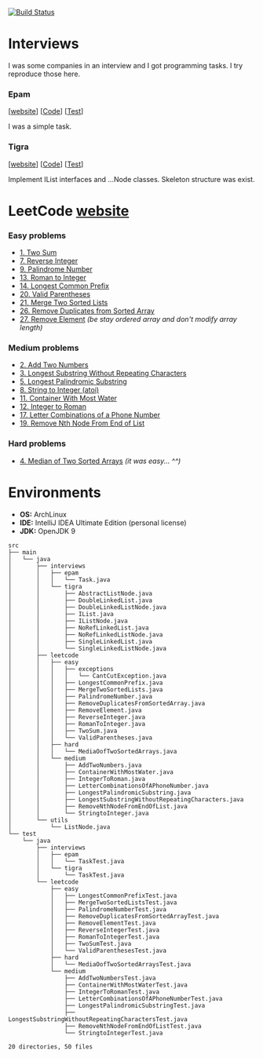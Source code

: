 [![Build Status](https://travis-ci.org/Numichi/CodeChallenge.svg?branch=master)](https://travis-ci.org/Numichi/CodeChallenge)

# Interviews
I was some companies in an interview and I got programming tasks. I try reproduce those here.

### Epam 
[[website](http://www.tigra.hu/en/)]
[[Code](https://github.com/Numichi/CodeChallenge/tree/master/src/main/java/interviews/epam)]
[[Test](https://github.com/Numichi/CodeChallenge/tree/master/src/test/java/interviews/epam)]

I was a simple task.

### Tigra 
[[website](http://www.tigra.hu/en/)]
[[Code](https://github.com/Numichi/CodeChallenge/tree/master/src/main/java/interviews/tigra)]
[[Test](https://github.com/Numichi/CodeChallenge/tree/master/src/test/java/interviews/tigra)]

Implement IList interfaces and ...Node classes.
Skeleton structure was exist.

# LeetCode [website](https://leetcode.com/problemset/all/)

### Easy problems
- [1. Two Sum](https://leetcode.com/problems/two-sum/description/)
- [7. Reverse Integer](https://leetcode.com/problems/reverse-integer/description/)
- [9. Palindrome Number](https://leetcode.com/problems/palindrome-number/description/)
- [13. Roman to Integer](https://leetcode.com/problems/roman-to-integer/description/)
- [14. Longest Common Prefix](https://leetcode.com/problems/longest-common-prefix/description/)
- [20. Valid Parentheses](https://leetcode.com/problems/valid-parentheses/description/)
- [21. Merge Two Sorted Lists](https://leetcode.com/problems/merge-two-sorted-lists/description/)
- [26. Remove Duplicates from Sorted Array](https://leetcode.com/problems/remove-duplicates-from-sorted-array/description/)
- [27. Remove Element](https://leetcode.com/problems/remove-element/description/) *(be stay ordered array and don't modify array length)*

### Medium problems
- [2. Add Two Numbers](https://leetcode.com/problems/add-two-numbers/description/)
- [3. Longest Substring Without Repeating Characters](https://leetcode.com/problems/longest-substring-without-repeating-characters/description/)
- [5. Longest Palindromic Substring](https://leetcode.com/problems/longest-palindromic-substring/description/)
- [8. String to Integer (atoi)](https://leetcode.com/problems/string-to-integer-atoi/description/)
- [11. Container With Most Water](https://leetcode.com/problems/container-with-most-water/description/)
- [12. Integer to Roman](https://leetcode.com/problems/integer-to-roman/description/)
- [17. Letter Combinations of a Phone Number](https://leetcode.com/problems/letter-combinations-of-a-phone-number/description/)
- [19. Remove Nth Node From End of List](https://leetcode.com/problems/remove-nth-node-from-end-of-list/description/)

### Hard problems
- [4. Median of Two Sorted Arrays](https://leetcode.com/problems/median-of-two-sorted-arrays/description/) *(it was easy... ^^)*

# Environments
- **OS:** ArchLinux
- **IDE:** IntelliJ IDEA Ultimate Edition (personal license)
- **JDK:** OpenJDK 9

```
src
├── main
│   └── java
│       ├── interviews
│       │   ├── epam
│       │   │   └── Task.java
│       │   └── tigra
│       │       ├── AbstractListNode.java
│       │       ├── DoubleLinkedList.java
│       │       ├── DoubleLinkedListNode.java
│       │       ├── IList.java
│       │       ├── IListNode.java
│       │       ├── NoRefLinkedList.java
│       │       ├── NoRefLinkedListNode.java
│       │       ├── SingleLinkedList.java
│       │       └── SingleLinkedListNode.java
│       ├── leetcode
│       │   ├── easy
│       │   │   ├── exceptions
│       │   │   │   └── CantCutException.java
│       │   │   ├── LongestCommonPrefix.java
│       │   │   ├── MergeTwoSortedLists.java
│       │   │   ├── PalindromeNumber.java
│       │   │   ├── RemoveDuplicatesFromSortedArray.java
│       │   │   ├── RemoveElement.java
│       │   │   ├── ReverseInteger.java
│       │   │   ├── RomanToInteger.java
│       │   │   ├── TwoSum.java
│       │   │   └── ValidParentheses.java
│       │   ├── hard
│       │   │   └── MediaOofTwoSortedArrays.java
│       │   └── medium
│       │       ├── AddTwoNumbers.java
│       │       ├── ContainerWithMostWater.java
│       │       ├── IntegerToRoman.java
│       │       ├── LetterCombinationsOfAPhoneNumber.java
│       │       ├── LongestPalindromicSubstring.java
│       │       ├── LongestSubstringWithoutRepeatingCharacters.java
│       │       ├── RemoveNthNodeFromEndOfList.java
│       │       └── StringtoInteger.java
│       └── utils
│           └── ListNode.java
└── test
    └── java
        ├── interviews
        │   ├── epam
        │   │   └── TaskTest.java
        │   └── tigra
        │       └── TaskTest.java
        └── leetcode
            ├── easy
            │   ├── LongestCommonPrefixTest.java
            │   ├── MergeTwoSortedListsTest.java
            │   ├── PalindromeNumberTest.java
            │   ├── RemoveDuplicatesFromSortedArrayTest.java
            │   ├── RemoveElementTest.java
            │   ├── ReverseIntegerTest.java
            │   ├── RomanToIntegerTest.java
            │   ├── TwoSumTest.java
            │   └── ValidParenthesesTest.java
            ├── hard
            │   └── MediaOofTwoSortedArraysTest.java
            └── medium
                ├── AddTwoNumbersTest.java
                ├── ContainerWithMostWaterTest.java
                ├── IntegerToRomanTest.java
                ├── LetterCombinationsOfAPhoneNumberTest.java
                ├── LongestPalindromicSubstringTest.java
                ├── LongestSubstringWithoutRepeatingCharactersTest.java
                ├── RemoveNthNodeFromEndOfListTest.java
                └── StringtoIntegerTest.java

20 directories, 50 files
```

